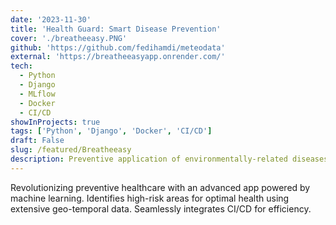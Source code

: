 ```yaml
---
date: '2023-11-30'
title: 'Health Guard: Smart Disease Prevention'
cover: './breatheeasy.PNG'
github: 'https://github.com/fedihamdi/meteodata'
external: 'https://breatheeasyapp.onrender.com/'
tech:
  - Python
  - Django
  - MLflow
  - Docker
  - CI/CD
showInProjects: true
tags: ['Python', 'Django', 'Docker', 'CI/CD']
draft: False
slug: /featured/Breatheeasy
description: Preventive application of environmentally-related diseases, identifying high-risk areas for optimal health.
---
```


Revolutionizing preventive healthcare with an advanced app powered by machine learning. Identifies high-risk areas for optimal health using extensive geo-temporal data. Seamlessly integrates CI/CD for efficiency.
